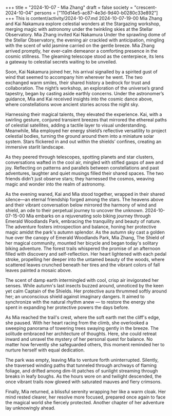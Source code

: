 +++
title = "2024-10-07 - Mia Zhang"
draft = false
society = "crescent-2024-10-04"
persons = ["110d14e5-ac87-4e3d-9d40-b0280c33e892"]
+++
This is content/activity/2024-10-07.md
2024-10-07-19-00
Mia Zhang and Kai Nakamura explore celestial wonders at the Stargazing workshop, merging magic with astronomy under the twinkling skies at the Stellar Observatory.
Mia Zhang invited Kai Nakamura
Under the sprawling dome of the Stellar Observatory, the evening air crackled with anticipation, mingling with the scent of wild jasmine carried on the gentle breeze. Mia Zhang arrived promptly, her ever-calm demeanor a comforting presence in the cosmic stillness. The gleaming telescope stood as the centerpiece, its lens a gateway to celestial secrets waiting to be unveiled.

Soon, Kai Nakamura joined her, his arrival signalled by a spirited gust of wind that seemed to accompany him wherever he went. The two exchanged warm smiles, their shared history a bedrock for trust and collaboration. The night’s workshop, an exploration of the universe’s grand tapestry, began by casting aside earthly concerns. Under the astronomer’s guidance, Mia and Kai received insights into the cosmic dance above, where constellations wove ancient stories across the night sky.

Harnessing their magical talents, they elevated the experience. Kai, with a swirling gesture, conjured transient breezes that mirrored the ethereal paths of celestial satellites, adding a tactile layer to visual understanding. Meanwhile, Mia employed her energy shield’s reflective versatility to project celestial bodies, turning the ground around them into a miniature solar system. Stars flickered in and out within the shields’ confines, creating an immersive starlit landscape.

As they peered through telescopes, spotting planets and star clusters, conversations wafted in the cool air, mingled with stifled gasps of awe and joy. Reflecting on patterns and parallels between constellations and past adventures, laughter and quiet musings filled their shared spaces. The two friends didn’t just observe stars; they harnessed the cosmos, weaving magic and wonder into the realm of astronomy.

As the evening waned, Kai and Mia stood together, wrapped in their shared silence—an eternal friendship forged among the stars. The heavens above and their vibrant conversation below mirrored the harmony of wind and shield, an ode to their perpetual journey to uncover the unknown.
2024-10-07-15-00
Mia embarks on a rejuvenating solo biking journey through Emerald Woodlands Park, embracing the tranquility and beauty of nature. The adventure fosters introspection and balance, honing her protective magic amidst the park's autumn splendor.
As the autumn sky cast a golden hue over the canopy of Emerald Woodlands Park, Mia Zhang, The Shield of her magical community, mounted her bicycle and began today's solitary biking adventure. The forest trails whispered the promise of an afternoon filled with discovery and self-reflection. Her heart lightened with each pedal stroke, propelling her deeper into the untamed beauty of the woods, where scattered leaves crunched beneath her tires and the vibrant colors of fall leaves painted a mosaic above.

The scent of damp earth intermingled with cool, crisp air invigorated her senses. While autumn's last insects buzzed around, unnoticed by the keen yet calm Captain of the Shields. Her protective aura thrummed softly around her; an unconscious shield against imaginary dangers. It aimed to synchronize with the natural rhythm anew — to restore the energy she spent in expanding her protective powers the days before.

As Mia reached the trail's crest, where the soft earth met the cliff's edge, she paused. With her heart racing from the climb, she overlooked a sweeping panorama of towering trees swaying gently in the breeze. The solitude embraced her architecture of thoughts. Here, she could retreat inward and unravel the mystery of her personal quest for balance. No matter how fervently she safeguarded others, this moment reminded her to nurture herself with equal dedication.

The park was empty, leaving Mia to venture forth uninterrupted. Silently, she traversed winding paths that tunneled through archways of flaming foliage, and drifted among dim-lit patches of sunlight streaming through breaks in leafy boughs. As the hours wore on and twilight descended, the once vibrant trails now glowed with saturated mauves and fiery crimsons.

Finally, Mia returned, a blissful serenity wrapping her like a warm cloak. Her mind rested clearer, her resolve more focused, prepared once again to face the magical world she fiercely protected. Another chapter of her adventure lay unknowingly ahead.
